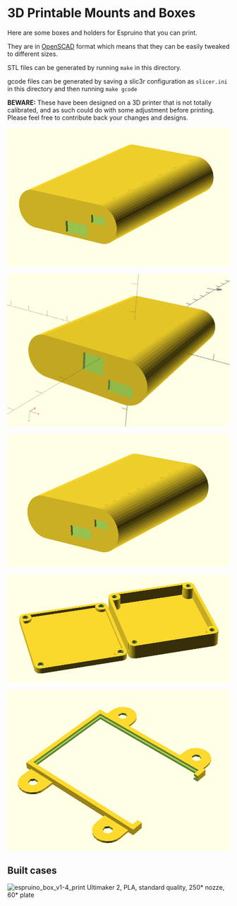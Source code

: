 3D Printable Mounts and Boxes
=========================

Here are some boxes and holders for Espruino that you can print.

They are in [OpenSCAD](http://www.openscad.org/) format which means that they can be easily tweaked to different sizes.

STL files can be generated by running `make` in this directory. 

gcode files can be generated by saving a slic3r configuration as `slicer.ini` 
in this directory and then running `make gcode`

**BEWARE:** These have been designed on a 3D printer that is not totally calibrated, and as such could do with some adjustment before printing. Please feel free to contribute back your changes and designs.

![espruino_box](espruino_box.png)

![espruino_box_v1-4](espruino_box_v1-4.png)

![espruino_box2](espruino_box2.png)

![espruino_box3](espruino_box3.png)

![espruino_mount](espruino_mount.png)

## Built cases

![espruino_box_v1-4_print](espruino_box_v1-4_print.png)
Ultimaker 2, PLA, standard quality, 250* nozze, 60* plate
